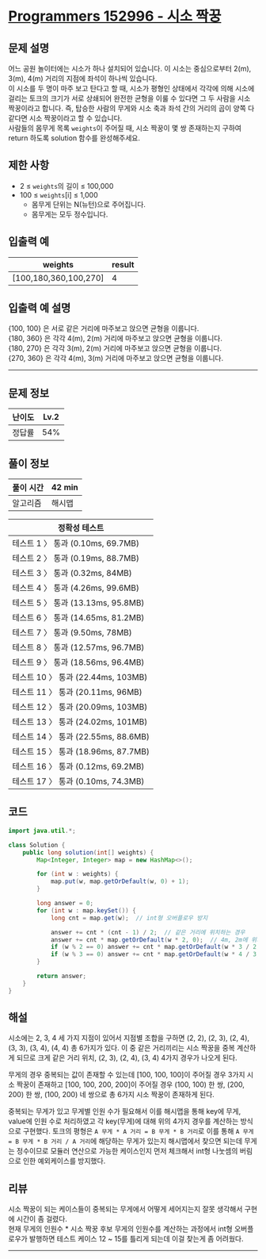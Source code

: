 # [Programmers 152996 - 시소 짝꿍](https://school.programmers.co.kr/learn/courses/30/lessons/152996)

## 문제 설명

어느 공원 놀이터에는 시소가 하나 설치되어 있습니다. 이 시소는 중심으로부터 2(m), 3(m), 4(m) 거리의 지점에 좌석이 하나씩 있습니다.  
이 시소를 두 명이 마주 보고 탄다고 할 때, 시소가 평형인 상태에서 각각에 의해 시소에 걸리는 토크의 크기가 서로 상쇄되어 완전한 균형을 이룰 수 있다면 그 두 사람을 시소 짝꿍이라고 합니다. 즉, 탑승한 사람의 무게와 시소 축과 좌석 간의 거리의 곱이 양쪽 다 같다면 시소 짝꿍이라고 할 수 있습니다.  
사람들의 몸무게 목록 `weights`이 주어질 때, 시소 짝꿍이 몇 쌍 존재하는지 구하여 return 하도록 solution 함수를 완성해주세요.

## 제한 사항

- 2 ≤ `weights`의 길이 ≤ 100,000
- 100 ≤ `weights`[i] ≤ 1,000
  - 몸무게 단위는 N(뉴턴)으로 주어집니다.
  - 몸무게는 모두 정수입니다.

## 입출력 예

| weights               | result |
| --------------------- | ------ |
| [100,180,360,100,270] | 4      |

## 입출력 예 설명

{100, 100} 은 서로 같은 거리에 마주보고 앉으면 균형을 이룹니다.  
{180, 360} 은 각각 4(m), 2(m) 거리에 마주보고 앉으면 균형을 이룹니다.  
{180, 270} 은 각각 3(m), 2(m) 거리에 마주보고 앉으면 균형을 이룹니다.  
{270, 360} 은 각각 4(m), 3(m) 거리에 마주보고 앉으면 균형을 이룹니다.

---

## 문제 정보

| 난이도 | Lv.2 |
| ------ | ---- |
| 정답률 | 54%  |

## 풀이 정보

| 풀이 시간 | 42 min |
| --------- | ------ |
| 알고리즘  | 해시맵 |

| 정확성 테스트                       |
| ----------------------------------- |
| 테스트 1 〉 통과 (0.10ms, 69.7MB)   |
| 테스트 2 〉 통과 (0.19ms, 88.7MB)   |
| 테스트 3 〉 통과 (0.32ms, 84MB)     |
| 테스트 4 〉 통과 (4.26ms, 99.6MB)   |
| 테스트 5 〉 통과 (13.13ms, 95.8MB)  |
| 테스트 6 〉 통과 (14.65ms, 81.2MB)  |
| 테스트 7 〉 통과 (9.50ms, 78MB)     |
| 테스트 8 〉 통과 (12.57ms, 96.7MB)  |
| 테스트 9 〉 통과 (18.56ms, 96.4MB)  |
| 테스트 10 〉 통과 (22.44ms, 103MB)  |
| 테스트 11 〉 통과 (20.11ms, 96MB)   |
| 테스트 12 〉 통과 (20.09ms, 103MB)  |
| 테스트 13 〉 통과 (24.02ms, 101MB)  |
| 테스트 14 〉 통과 (22.55ms, 88.6MB) |
| 테스트 15 〉 통과 (18.96ms, 87.7MB) |
| 테스트 16 〉 통과 (0.12ms, 69.2MB)  |
| 테스트 17 〉 통과 (0.10ms, 74.3MB)  |

## 코드

```java
import java.util.*;

class Solution {
    public long solution(int[] weights) {
        Map<Integer, Integer> map = new HashMap<>();

        for (int w : weights) {
            map.put(w, map.getOrDefault(w, 0) + 1);
        }

        long answer = 0;
        for (int w : map.keySet()) {
            long cnt = map.get(w);  // int형 오버플로우 방지

            answer += cnt * (cnt - 1) / 2;  // 같은 거리에 위치하는 경우
            answer += cnt * map.getOrDefault(w * 2, 0);  // 4m, 2m에 위치하는 경우
            if (w % 2 == 0) answer += cnt * map.getOrDefault(w * 3 / 2, 0);  // 3m, 2m에 위치하는 경우
            if (w % 3 == 0) answer += cnt * map.getOrDefault(w * 4 / 3, 0);  // 4m, 3m에 위치하는 경우
        }

        return answer;
    }
}
```

## 해설

시소에는 2, 3, 4 세 가지 지점이 있어서 지점별 조합을 구하면 (2, 2), (2, 3), (2, 4), (3, 3), (3, 4), (4, 4) 총 6가지가 있다. 이 중 같은 거리끼리는 시소 짝꿍을 중복 계산하게 되므로 크게 같은 거리 위치, (2, 3), (2, 4), (3, 4) 4가지 경우가 나오게 된다.

무게의 경우 중복되는 값이 존재할 수 있는데 [100, 100, 100]이 주어질 경우 3가지 시소 짝꿍이 존재하고 [100, 100, 200, 200]이 주어질 경우 (100, 100) 한 쌍, (200, 200) 한 쌍, (100, 200) 네 쌍으로 총 6가지 시소 짝꿍이 존재하게 된다.

중복되는 무게가 있고 무게별 인원 수가 필요해서 이를 해시맵을 통해 key에 무게, value에 인원 수로 처리하였고 각 key(무게)에 대해 위의 4가지 경우를 계산하는 방식으로 구현했다. 토크의 평형은 `A 무게 * A 거리 = B 무게 * B 거리`로 이를 통해 `A 무게 = B 무게 * B 거리 / A 거리`에 해당하는 무게가 있는지 해시맵에서 찾으면 되는데 무게는 정수이므로 모듈러 연산으로 가능한 케이스인지 먼저 체크해서 int형 나눗셈의 버림으로 인한 예외케이스를 방지했다.

## 리뷰

시소 짝꿍이 되는 케이스들이 중복되는 무게에서 어떻게 세어지는지 잘못 생각해서 구현에 시간이 좀 걸렸다.  
현재 무게의 인원수 \* 시소 짝꿍 후보 무게의 인원수를 계산하는 과정에서 int형 오버플로우가 발행하면 테스트 케이스 12 ~ 15를 틀리게 되는데 이걸 찾는게 좀 어려웠다.

---
